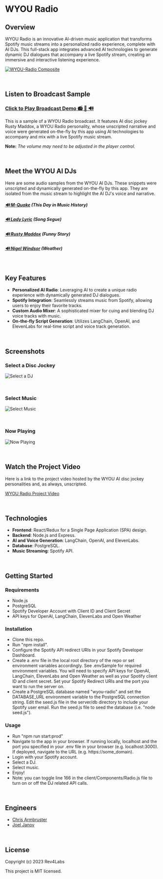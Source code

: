 # WYOU Radio

## Overview

WYOU Radio is an innovative AI-driven music application that transforms Spotify music streams into a personalized radio experience, complete with AI DJs. This full-stack app integrates advanced AI technologies to generate dynamic DJ dialogues that accompany a live Spotify stream, creating an immersive and interactive listening experience.

[![WYOU-Radio Composite](/public/images/screenshots/wyou-radio-composite.png)](https://portfolio.rev4labs.com/audio/wyou-samples/broadcast-demo-rusty.mp3)

<br>

## Listen to Broadcast Sample

### [Click to Play Broadcast Demo 📻 🎵 🔊](https://portfolio.rev4labs.com/audio/wyou-samples/broadcast-demo-rusty.mp3)

This is a sample of a WYOU Radio broadcast. It features AI disc jockey Rusty Maddox, a WYOU Radio personality, whose unscripted narrative and voice were generated on-the-fly by this app using AI technologies to accompany and mix with a live Spotify music stream.

**Note:** _The volume may need to be adjusted in the player control._

<br>

## Meet the WYOU AI DJs

Here are some audio samples from the WYOU AI DJs. These snippets were unscripted and dynamically generated on-the-fly by this app. They are isolated from the music stream to highlight the AI DJ's voice and narrative.

##### [🔊 M-Quake](https://portfolio.rev4labs.com/audio/wyou-samples/dj--history-demo-mquake.mp3) (This Day in Music History)

##### [🔊 Lady Lyric](https://portfolio.rev4labs.com/audio/wyou-samples/dj-segue-demo-ladylyric.mp3) (Song Segue)

##### [🔊 Rusty Maddox](https://portfolio.rev4labs.com/audio/wyou-samples/dj-segue-demo-rusty-joan-jett.mp3) (Funny Story)

##### [🔊 Nigel Windsor](https://portfolio.rev4labs.com/audio/wyou-samples/dj-weather-demo-nigel.mp3) (Weather)

<br>

## Key Features

- **Personalized AI Radio**: Leveraging AI to create a unique radio experience with dynamically generated DJ dialogues.
- **Spotify Integration**: Seamlessly streams music from Spotify, allowing users to enjoy their favorite tracks.
- **Custom Audio Mixer**: A sophisticated mixer for cuing and blending DJ voice tracks with music.
- **On-the-fly Script Generation**: Utilizes LangChain, OpenAI, and ElevenLabs for real-time script and voice track generation.

<br>

## Screenshots

### Select a Disc Jockey

![Select a DJ](/public/images/screenshots/select-dj-rusty.png)

<br>

### Select Music

![Select Music](/public/images/screenshots/carousel.png)

<br>

### Now Playing

![Now Playing](/public/images/screenshots/now-playing-mquake.png)

<br>

## Watch the Project Video

Here is a link to the project video hosted by the WYOU AI disc jockey personalities and, as always, unscripted.

[WYOU Radio Project Video](https://vimeo.com/869263029/f6f59850b1?share=copy)

<br>

## Technologies

- **Frontend**: React/Redux for a Single Page Application (SPA) design.
- **Backend**: Node.js and Express.
- **AI and Voice Generation**: LangChain, OpenAI, and ElevenLabs.
- **Database**: PostgreSQL.
- **Music Streaming**: Spotify API.

<br>

## Getting Started

### Requirements

- Node.js
- PostgreSQL
- Spotify Developer Account with Client ID and Client Secret
- API keys for OpenAI, LangChain, ElevenLabs and Open Weather

### Installation

- Clone this repo.
- Run "npm install".
- Configure the Spotify API redirect URIs in your Spotify Developer Dashboard.
- Create a .env file in the local root directory of the repo or set environment variables accordingly. See .envSample for required environment variables. You will need to specify API keys for OpenAI, LangChain, ElevenLabs and Open Weather as well as your Spotify client ID and client secret. Set your Spotify Redirect URIs and the port you want to run the server on.
- Create a PostgreSQL database named "wyou-radio" and set the DATABASE_URL environment variable to the PostgreSQL connection string. Edit the seed.js file in the server/db directory to include your Spotify user email. Run the seed.js file to seed the database (i.e. "node seed.js").

### Usage

- Run "npm run start:prod"
- Navigate to the app in your browser. If running locally, localhost and the port you specified in your .env file in your browser (e.g. localhost:3000). If deployed, navigate to the URL (e.g. https://some_domain).
- Login with your Spotify account.
- Select a DJ.
- Select music.
- Enjoy!
- Note: you can toggle line 166 in the client/Components/Radio.js file to turn on or off the DJ related API calls.

<br>

## Engineers

- [Chris Armbruster](https://github.com/chrisallenarmbruster)
- [Joel Janov](https://github.com/https://github.com/jejanov)

<br>

## License

Copyright (c) 2023 Rev4Labs

This project is MIT licensed.

